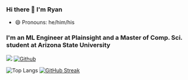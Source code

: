 ### Hi there 👋 I'm Ryan 
- 😄 Pronouns: he/him/his

### I'm an ML Engineer at Plainsight and a Master of Comp. Sci. student at Arizona State University

![](https://visitor-badge.laobi.icu/badge?page_id=rmsmith251.rmsmith251)
[![Github](https://img.shields.io/github/followers/rmsmith251?label=Follow&style=social)](https://github.com/rmsmith251)

![Top Langs](https://github-readme-stats.vercel.app/api/top-langs/?username=rmsmith251&theme=tokyonight)
[![GitHub Streak](https://github-readme-streak-stats.herokuapp.com/?user=rmsmith251&theme=tokyonight)](https://git.io/streak-stats)
<!-- ![GitHub stats](https://github-readme-stats.vercel.app/api?username=rmsmith251&show_icons=true&theme=tokyonight) -->
